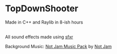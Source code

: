 # TopDownShooter

Made in C++ and Raylib in 8-ish hours
<br><br>

All sound effects made using [sfxr](https://www.drpetter.se/project_sfxr.html)
<br>

Background Music: [Not Jam Music Pack](https://not-jam.itch.io/not-jam-music-pack) by  [Not Jam](https://not-jam.itch.io/)
